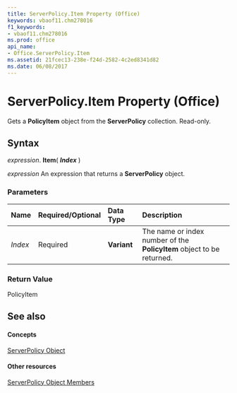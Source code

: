 ```yaml
---
title: ServerPolicy.Item Property (Office)
keywords: vbaof11.chm278016
f1_keywords:
- vbaof11.chm278016
ms.prod: office
api_name:
- Office.ServerPolicy.Item
ms.assetid: 21fcec13-238e-f24d-2582-4c2ed8341d82
ms.date: 06/08/2017
---
```



# ServerPolicy.Item Property (Office)

Gets a **PolicyItem** object from the **ServerPolicy** collection. Read-only.


## Syntax

 _expression_. **Item**( **_Index_** )

 _expression_ An expression that returns a **ServerPolicy** object.


### Parameters



|**Name**|**Required/Optional**|**Data Type**|**Description**|
|:-----|:-----|:-----|:-----|
| _Index_|Required|**Variant**|The name or index number of the **PolicyItem** object to be returned.|

### Return Value

PolicyItem


## See also


#### Concepts


[ServerPolicy Object](serverpolicy-object-office.md)
#### Other resources


[ServerPolicy Object Members](serverpolicy-members-office.md)

